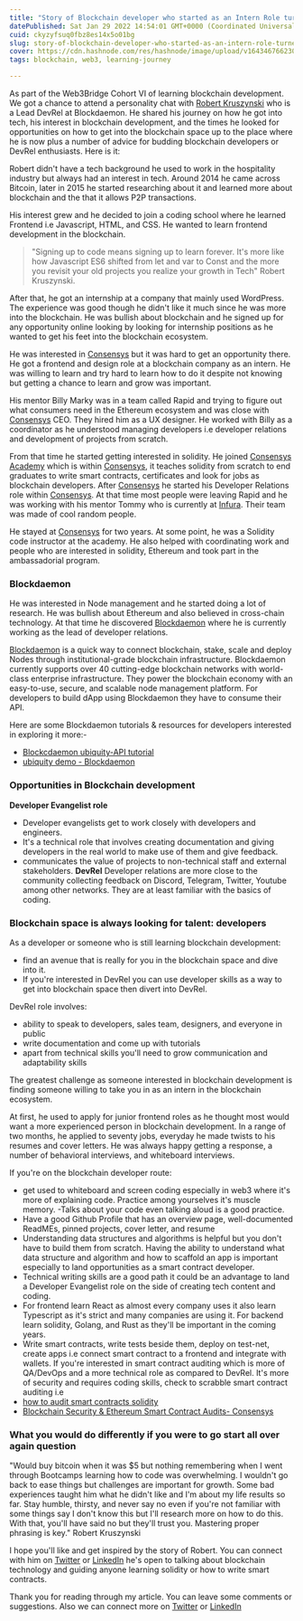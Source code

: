 ```yaml
---
title: "Story of Blockchain developer who started as an Intern Role turned to be a Lead DevRel"
datePublished: Sat Jan 29 2022 14:54:01 GMT+0000 (Coordinated Universal Time)
cuid: ckyzyfsuq0fbz8es14x5o01bg
slug: story-of-blockchain-developer-who-started-as-an-intern-role-turned-to-be-a-lead-devrel
cover: https://cdn.hashnode.com/res/hashnode/image/upload/v1643467662304/8yLMj1geK.png
tags: blockchain, web3, learning-journey

---
```


As part of the Web3Bridge Cohort VI of learning blockchain development. We got a chance to attend a personality chat with [Robert Kruszynski](https://www.linkedin.com/in/robbie-k/?originalSubdomain=es) who is a  Lead DevRel at Blockdaemon. He shared his journey on how he got into tech, his interest in blockchain development, and the times he looked for opportunities on how to get into the blockchain space up to the place where he is now plus a number of advice for budding blockchain developers or DevRel enthusiasts. Here is it:

Robert didn't have a tech background he used to work in the hospitality industry but always had an interest in tech. Around 2014 he came across Bitcoin, later in 2015 he started researching about it and learned more about blockchain and the that it allows P2P transactions.

His interest grew and he decided to join a coding school where he learned Frontend i.e Javascript, HTML, and CSS. He wanted to learn frontend development in the blockchain. 
> "Signing up to code means signing up to learn forever. It's more like how Javascript ES6 shifted from let and var to Const and the more you revisit your old projects you realize your growth in Tech" Robert Kruszynski.

After that, he got an internship at a company that mainly used WordPress. The experience was good though he didn't like it much since he was more into the blockchain. He was bullish about blockchain and he signed up for any opportunity online looking by looking for internship positions as he wanted to get his feet into the blockchain ecosystem.

He was interested in [Consensys](https://consensys.net/) but it was hard to get an opportunity there. He got a frontend and design role at a blockchain company as an intern. He was willing to learn and try hard to learn how to do it despite not knowing but getting a chance to learn and grow was important.

His mentor Billy Marky was in a team called Rapid and trying to figure out what consumers need in the Ethereum ecosystem and was close with [Consensys](https://consensys.net/) CEO. They hired him as a UX designer. He worked with Billy as a coordinator as he understood managing developers i.e developer relations and development of projects from scratch.

From that time he started getting interested in solidity. He joined [Consensys Academy](https://consensys.net/academy/bootcamp/) which is within  [Consensys](https://consensys.net/), it teaches solidity from scratch to end graduates to write smart contracts, certificates and look for jobs as blockchain developers. After [Consensys](https://consensys.net/) he started his Developer Relations role within [Consensys](https://consensys.net/). At that time most people were leaving Rapid and he was working with his mentor Tommy who is currently at [Infura](https://infura.io/). Their team was made of cool random people.

He stayed at [Consensys](https://consensys.net/) for two years. At some point, he was a Solidity code instructor at the academy. He also helped with coordinating work and people who are interested in solidity, Ethereum and took part in the ambassadorial program. 

### Blockdaemon

He was interested in Node management and he started doing a lot of research. He was bullish about Ethereum and also believed in cross-chain technology. At that time he discovered [Blockdaemon](https://blockdaemon.com/) where he is currently working as the lead of developer relations.

 [Blockdaemon](https://blockdaemon.com/) is a quick way to connect blockchain, stake, scale and deploy Nodes through institutional-grade blockchain infrastructure. Blockdaemon currently supports over 40 cutting-edge blockchain networks with world-class enterprise infrastructure. They power the blockchain economy with an easy-to-use, secure, and scalable node management platform. For developers to build dApp using Blockdaemon they have to consume their API.

Here are some Blockdaemon tutorials & resources for developers interested in exploring it more:-
- [Blockcdaemon ubiquity-API tutorial](https://blockdaemon.com/docs/ubiquity-api/overview/)
- [ubiquity demo - Blockdaemon](https://ubiquity-demo.blockdaemon.com/)

### Opportunities in Blockchain development
**Developer Evangelist role**
- Developer evangelists get to work closely with developers and engineers.
- It's a technical role that involves creating documentation and giving developers in the real world to make use of them and give feedback. 
- communicates the value of projects to non-technical staff and external stakeholders.
**DevRel**
Developer relations are more close to the community collecting feedback on Discord, Telegram, Twitter, Youtube among other networks. They are at least familiar with the basics of coding. 

### Blockchain space is always looking for talent: developers

As a developer or someone who is still learning blockchain development:
- find an avenue that is really for you in the blockchain space and dive into it. 
- If you're interested in DevRel you can use developer skills as a way to get into blockchain space then divert into DevRel. 

DevRel role involves:
- ability to speak to developers, sales team, designers, and everyone in public
- write documentation and come up with tutorials
- apart from technical skills you'll need to grow communication and adaptability skills 

The greatest challenge as someone interested in blockchain development is finding someone willing to take you in as an intern in the blockchain ecosystem. 

At first, he used to apply for junior frontend roles as he thought most would want a more experienced person in blockchain development. In a range of two months, he applied to seventy jobs, everyday he made twists to his resumes and cover letters. He was always happy getting a response, a number of behavioral interviews, and whiteboard interviews.

If you're on the blockchain developer route:
- get used to whiteboard and screen coding especially in web3 where it's more of explaining code. Practice among yourselves it's muscle memory. 
-Talks about your code even talking aloud is a good practice.
- Have a good Github Profile that has an overview page, well-documented ReadMEs, pinned projects, cover letter, and resume
- Understanding data structures and algorithms is helpful but you don't have to build them from scratch. Having the ability to understand what data structure and algorithm and how to scaffold an app is important especially to land opportunities as a smart contract developer. 
- Technical writing skills are a good path it could be an advantage to land a Developer Evangelist role on the side of creating tech content and coding.
- For frontend learn React as almost every company uses it also learn Typescript as it's strict and many companies are using it. For backend learn solidity, Golang, and Rust as they'll be important in the coming years. 
- Write smart contracts, write tests beside them, deploy on test-net, create apps i.e connect smart contract to a frontend and integrate with wallets.
If you're interested in smart contract auditing which is more of QA/DevOps and a more technical role as compared to DevRel. It's more of security and requires coding skills, check to scrabble smart contract auditing i.e 
- [how to audit smart contracts solidity](https://medium.com/ethereum-developers/how-to-audit-a-smart-contract-most-dangerous-attacks-in-solidity-ae402a7e7868)
- [Blockchain Security & Ethereum Smart Contract Audits- Consensys](https://consensys.net/diligence/)

### What you would do differently if you were to go start all over again question
"Would buy bitcoin when it was $5 but nothing remembering when I went through Bootcamps learning how to code was overwhelming. I wouldn't go back to ease things but challenges are important for growth. Some bad experiences taught him what he didn't like and I'm about my life results so far. Stay humble, thirsty, and never say no even if you're not familiar with some things say I don't know this but I'll research more on how to do this. With that, you'll have said no but they'll trust you. Mastering proper phrasing is key." Robert Kruszynski

I hope you'll like and get inspired by the story of Robert. You can connect with him on [Twitter](https://twitter.com/Ro_bbieK) or [LinkedIn](https://www.linkedin.com/in/robbie-k/) he's open to talking about blockchain technology and guiding anyone learning solidity or how to write smart contracts.

Thank you for reading through my article. You can leave some comments or suggestions. Also we can connect more on [Twitter](https://twitter.com/SharonJebitok) or [LinkedIn](https://www.linkedin.com/in/sharon-jebitok/)






  